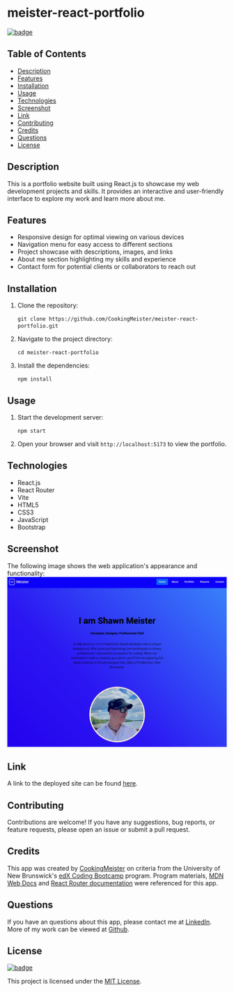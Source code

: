 # meister-react-portfolio

[![badge](https://img.shields.io/badge/license-MIT-brightgreen.svg)](https://opensource.org/licenses/mit)

## Table of Contents

- [Description](#description)
- [Features](#features)
- [Installation](#installation)
- [Usage](#usage)
- [Technologies](#technologies)
- [Screenshot](#screenshot)
- [Link](#link)
- [Contributing](#contributing)
- [Credits](#credits)
- [Questions](#questions)
- [License](#license)

## Description

This is a portfolio website built using React.js to showcase my web development projects and skills. It provides an interactive and user-friendly interface to explore my work and learn more about me.

## Features

- Responsive design for optimal viewing on various devices
- Navigation menu for easy access to different sections
- Project showcase with descriptions, images, and links
- About me section highlighting my skills and experience
- Contact form for potential clients or collaborators to reach out

## Installation

1. Clone the repository:

   ```
   git clone https://github.com/CookingMeister/meister-react-portfolio.git
   ```

2. Navigate to the project directory:

   ```
   cd meister-react-portfolio
   ```

3. Install the dependencies:
   ```
   npm install
   ```

## Usage

1. Start the development server:

   ```
   npm start
   ```

2. Open your browser and visit `http://localhost:5173` to view the portfolio.

## Technologies

- React.js
- React Router
- Vite
- HTML5
- CSS3
- JavaScript
- Bootstrap

## Screenshot

The following image shows the web application's appearance and functionality:
![blue screen, bio blurb with profile picture](public/img/Port.png)

## Link

A link to the deployed site can be found [here](https://main--warm-yeot-1ec485.netlify.app/).

## Contributing

Contributions are welcome! If you have any suggestions, bug reports, or feature requests, please open an issue or submit a pull request.

## Credits

This app was created by [CookingMeister](https://github.com/CookingMeister) on criteria from the University of New Brunswick's [edX Coding Bootcamp](https://unb.ca/cel/bootcamps/coding.html) program. Program materials, [MDN Web Docs](https://developer.mozilla.org/en-US/docs/Learn/Tools_and_testing/Client-side_JavaScript_frameworks/React_getting_started) and [React Router documentation](https://reactrouter.com/en/main) were referenced for this app.

## Questions

If you have an questions about this app, please contact me at [LinkedIn](https://www.linkedin.com/in/shawn-meister-bb646b29a/). More of my work can be viewed at [Github](https://github.com/CookingMeister).

## License

[![badge](https://img.shields.io/badge/license-MIT-brightgreen.svg)](https://opensource.org/licenses/mit)

This project is licensed under the [MIT License](LICENSE).

